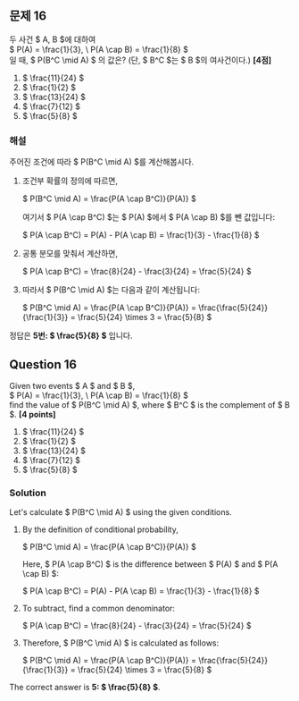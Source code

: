 ## 문제 16
두 사건 $ A, B $에 대하여  
$ P(A) = \frac{1}{3}, \ P(A \cap B) = \frac{1}{8} $  
일 때, $ P(B^C \mid A) $ 의 값은? (단, $ B^C $는 $ B $의 여사건이다.) **[4점]**

1. $ \frac{11}{24} $  
2. $ \frac{1}{2} $  
3. $ \frac{13}{24} $  
4. $ \frac{7}{12} $  
5. $ \frac{5}{8} $

### 해설  
주어진 조건에 따라 $ P(B^C \mid A) $를 계산해봅시다.

1. 조건부 확률의 정의에 따르면,

    $
    P(B^C \mid A) = \frac{P(A \cap B^C)}{P(A)}
    $

   여기서 $ P(A \cap B^C) $는 $ P(A) $에서 $ P(A \cap B) $를 뺀 값입니다:

    $
    P(A \cap B^C) = P(A) - P(A \cap B) = \frac{1}{3} - \frac{1}{8}
    $

2. 공통 분모를 맞춰서 계산하면,

    $
    P(A \cap B^C) = \frac{8}{24} - \frac{3}{24} = \frac{5}{24}
    $

3. 따라서 $ P(B^C \mid A) $는 다음과 같이 계산됩니다:

    $
    P(B^C \mid A) = \frac{P(A \cap B^C)}{P(A)} = \frac{\frac{5}{24}}{\frac{1}{3}} = \frac{5}{24} \times 3 = \frac{5}{8}
    $

정답은 **5번: $ \frac{5}{8} $** 입니다.

## Question 16
Given two events $ A $ and $ B $,  
$ P(A) = \frac{1}{3}, \ P(A \cap B) = \frac{1}{8} $  
find the value of $ P(B^C \mid A) $, where $ B^C $ is the complement of $ B $. **[4 points]**

1. $ \frac{11}{24} $  
2. $ \frac{1}{2} $  
3. $ \frac{13}{24} $  
4. $ \frac{7}{12} $  
5. $ \frac{5}{8} $

### Solution  
Let's calculate $ P(B^C \mid A) $ using the given conditions.

1. By the definition of conditional probability,

    $
    P(B^C \mid A) = \frac{P(A \cap B^C)}{P(A)}
    $

   Here, $ P(A \cap B^C) $ is the difference between $ P(A) $ and $ P(A \cap B) $:

    $
    P(A \cap B^C) = P(A) - P(A \cap B) = \frac{1}{3} - \frac{1}{8}
    $

2. To subtract, find a common denominator:

    $
    P(A \cap B^C) = \frac{8}{24} - \frac{3}{24} = \frac{5}{24}
    $

3. Therefore, $ P(B^C \mid A) $ is calculated as follows:

    $
    P(B^C \mid A) = \frac{P(A \cap B^C)}{P(A)} = \frac{\frac{5}{24}}{\frac{1}{3}} = \frac{5}{24} \times 3 = \frac{5}{8}
    $

The correct answer is **5: $ \frac{5}{8} $**.

